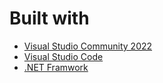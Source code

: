 # Built with

* [Visual Studio Community 2022][VS22Url]
* [Visual Studio Code][VSCodeUrl]
* [.NET Framwork][DotNetFrameworkUrl]

<!-- REFERENCE LINKS -->
[VS22Url]: https://visualstudio.microsoft.com/vs/
[VSCodeUrl]: https://code.visualstudio.com/?wt.mc_id=DX_841432
[DotNetFrameworkUrl]: https://dotnet.microsoft.com/download/dotnet-framework
